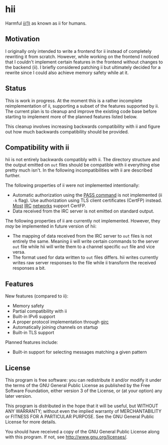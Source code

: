 # hii

Harmful [ii(1)][ii homepage] as known as ii for humans.

## Motivation

I originally only intended to write a frontend for ii instead of
completely rewriting it from scratch. However, while working on the
frontend I noticed that I couldn't implement certain features in the
frontend without changes to the backend (ii). I briefly considered
patching ii but ultimately decided for a rewrite since I could also
achieve memory safety while at it.

## Status

This is work in progress. At the moment this is a rather incomplete
reimplementation of ii, supporting a subset of the features supported by
ii. The current plan is to cleanup and improve the existing code base
before starting to implement more of the planned features listed below.

This cleanup involves increasing backwards compatibility with ii and
figure out how much backwards compatibility should be provided.

## Compatibility with ii

hii is not entirely backwards compatibly with ii. The directory
structure and the output emitted on `out` files should be compatible
with ii everything else pretty much isn't. In the following
incompatibilities with ii are described further.

The following properties of ii were not implemented intentionally:

* Automatic authorization using the [PASS command][password message] is
  not implemented (ii `-k` flag). Use authorization using TLS client
  certificates (CertFP) instead. [Most][freenode certfp]
  [IRC][oftc certfp] [networks][hackint certfp] support CertFP.
* Data received from the IRC server is not emitted on standard output.

The following properties of ii are currently not implemented. However,
they *may* be implemented in future version of hii:

* The mapping of data received from the IRC server to `out` files is not
  entirely the same. Meaning ii will write certain commands to the
  server `out` file while hii will write them to a channel specific
  `out` file and vice versa.
* The format used for data written to `out` files differs. hii writes
  currently writes raw server responses to the file while ii transform
  the received responses a bit.

## Features

New features (compared to ii):

* Memory safety
* Partial compatibility with ii
* Built-in IPv6 support
* A proper protocol implementation through [girc][girc repo]
* Automatically joining channels on startup
* Built-in TLS support

Planned features include:

* Built-in support for selecting messages matching a given pattern

## License

This program is free software: you can redistribute it and/or modify it
under the terms of the GNU General Public License as published by the
Free Software Foundation, either version 3 of the License, or (at your
option) any later version.

This program is distributed in the hope that it will be useful, but
WITHOUT ANY WARRANTY; without even the implied warranty of
MERCHANTABILITY or FITNESS FOR A PARTICULAR PURPOSE. See the GNU General
Public License for more details.

You should have received a copy of the GNU General Public License along
with this program. If not, see <http://www.gnu.org/licenses/>.

[ii homepage]: https://tools.suckless.org/
[girc repo]: https://github.com/lrstanley/girc
[password message]: https://tools.ietf.org/html/rfc1459#section-4.1.1
[freenode certfp]: https://freenode.net/kb/answer/certfp
[oftc certfp]: https://www.oftc.net/NickServ/CertFP/
[hackint certfp]: https://www.hackint.org/services#NickServ

